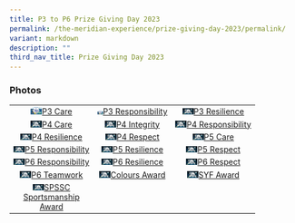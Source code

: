 ```yaml
---
title: P3 to P6 Prize Giving Day 2023
permalink: /the-meridian-experience/prize-giving-day-2023/permalink/
variant: markdown
description: ""
third_nav_title: Prize Giving Day 2023
---
```

<h3>Photos</h3>

<table style="width:100%">
	<tbody><tr>
        <td style="text-align:center"><a href="">
					<img src="/images/The%20Meridian%20Experience/2023%20Prize%20Giving%20Day/3Care.png" width="20">P3 Care</a></td>
        <td style="text-align:center"><a href="">
	<img src="/images/The%20Meridian%20Experience/2023%20Prize%20Giving%20Day/3RB.png" width="10">P3 Responsibility</a></td>
        <td style="text-align:center"><a href="">
	<img src="/images/The%20Meridian%20Experience/2022%20Prize%20Giving%20Day/P3%20to%20P6%20Prize%20Giving%202022/3RS.jpg" width="20">P3 Resilience</a></td>
    </tr>
    <tr>
        <td style="text-align:center"><a href="">
					<img src="/images/The%20Meridian%20Experience/2022%20Prize%20Giving%20Day/P3%20to%20P6%20Prize%20Giving%202022/4CA.jpg" width="20">P4 Care</a></td>
        <td style="text-align:center"><a href="">
					<img src="/images/The%20Meridian%20Experience/2022%20Prize%20Giving%20Day/P3%20to%20P6%20Prize%20Giving%202022/4IN.jpg" width="20">P4 Integrity</a></td>
        <td style="text-align:center"><a href="">
					<img src="/images/The%20Meridian%20Experience/2022%20Prize%20Giving%20Day/P3%20to%20P6%20Prize%20Giving%202022/4RB.jpg" width="20">P4 Responsibility</a></td>
    </tr>
	<tr>
        <td style="text-align:center"><a href="">
					<img src="/images/The%20Meridian%20Experience/2022%20Prize%20Giving%20Day/P3%20to%20P6%20Prize%20Giving%202022/4RS.jpg" width="20">P4 Resilience</a></td>
        <td style="text-align:center"><a href="">
					<img src="/images/The%20Meridian%20Experience/2022%20Prize%20Giving%20Day/P3%20to%20P6%20Prize%20Giving%202022/4RT.jpg" width="20">P4 Respect</a></td>
        <td style="text-align:center"><a href="">
					<img src="/images/The%20Meridian%20Experience/2022%20Prize%20Giving%20Day/P3%20to%20P6%20Prize%20Giving%202022/5CA.jpg" width="20">P5 Care</a></td>
    </tr>
	<tr>
        <td style="text-align:center"><a href="">
					<img src="/images/The%20Meridian%20Experience/2022%20Prize%20Giving%20Day/P3%20to%20P6%20Prize%20Giving%202022/5RB.jpg" width="20">P5 Responsibility</a></td>
        <td style="text-align:center"><a href="">
					<img src="/images/The%20Meridian%20Experience/2022%20Prize%20Giving%20Day/P3%20to%20P6%20Prize%20Giving%202022/5RS.jpg" width="20">P5 Resilience</a></td>
        <td style="text-align:center"><a href="">
					<img src="/images/The%20Meridian%20Experience/2022%20Prize%20Giving%20Day/P3%20to%20P6%20Prize%20Giving%202022/5RT.jpg" width="20">P5 Respect</a></td>
    </tr>
	<tr>
        <td style="text-align:center"><a href="">
					<img src="/images/The%20Meridian%20Experience/2022%20Prize%20Giving%20Day/P3%20to%20P6%20Prize%20Giving%202022/6RB.jpg" width="20">P6 Responsibility</a></td>
        <td style="text-align:center"><a href="">
					<img src="/images/The%20Meridian%20Experience/2022%20Prize%20Giving%20Day/P3%20to%20P6%20Prize%20Giving%202022/6RS.jpg" width="20">P6 Resilience</a></td>
        <td style="text-align:center"><a href="">
					<img src="/images/The%20Meridian%20Experience/2022%20Prize%20Giving%20Day/P3%20to%20P6%20Prize%20Giving%202022/6RT.jpg" width="20">P6 Respect</a></td>
    </tr>
	<tr>
        <td style="text-align:center"><a href="">
					<img src="/images/The%20Meridian%20Experience/2022%20Prize%20Giving%20Day/P3%20to%20P6%20Prize%20Giving%202022/6TW.jpg" width="20">P6 Teamwork</a></td>
        <td style="text-align:center"><a href="">
					<img src="/images/The%20Meridian%20Experience/2022%20Prize%20Giving%20Day/P3%20to%20P6%20Prize%20Giving%202022/Colours Award.jpg" width="20">Colours Award</a></td>
        <td style="text-align:center"><a href="">
					<img src="/images/The%20Meridian%20Experience/2022%20Prize%20Giving%20Day/P3%20to%20P6%20Prize%20Giving%202022/6RT.jpg" width="20">SYF Award</a></td>
    </tr>
	<tr>
        <td style="text-align:center"><a href="">
					<img src="/images/The%20Meridian%20Experience/2022%20Prize%20Giving%20Day/P3%20to%20P6%20Prize%20Giving%202022/SPSSC.jpg" width="20">SPSSC<br>Sportsmanship<br>Award</a></td>
        <td style="text-align:center"></td>
        <td style="text-align:center"></td>
    </tr>
</tbody></table>

